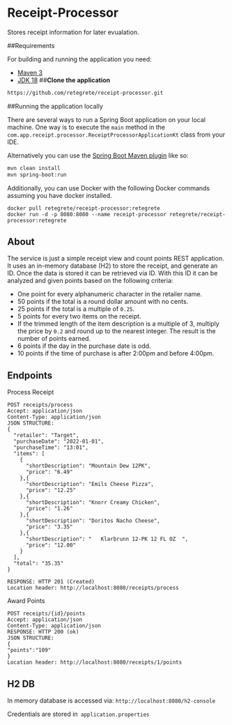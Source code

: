 # Receipt-Processor
Stores receipt information for later evualation.

##Requirements

For building and running the application you need:

- [Maven 3](https://maven.apache.org)
- [JDK 18](https://www.oracle.com/java/technologies/javase/jdk18-archive-downloads.html)
##**Clone the application**
```bash
https://github.com/retegrete/receipt-processor.git
```


##Running the application locally

There are several ways to run a Spring Boot application on your local machine. One way is to execute the `main` method in the `com.app.receipt.processor.ReceiptProcessorApplicationKt` class from your IDE.

Alternatively you can use the [Spring Boot Maven plugin](https://docs.spring.io/spring-boot/docs/current/reference/html/build-tool-plugins-maven-plugin.html) like so:

```bash
mvn clean install
mvn spring-boot:run
```
Additionally, you can use Docker with the following Docker commands assuming you have docker installed.
```
docker pull retegrete/receipt-processor:retegrete
docker run -d -p 8080:8080 --name receipt-processor retegrete/receipt-processor:retegrete
```

## About

The service is just a simple receipt view and count points REST application. It uses an in-memory database (H2) to store the receipt, and generate an ID. Once the data is stored it can be retrieved via ID. With this ID it can be analyzed and given points based on the following criteria: 
* One point for every alphanumeric character in the retailer name.
* 50 points if the total is a round dollar amount with no cents.
* 25 points if the total is a multiple of `0.25`.
* 5 points for every two items on the receipt.
* If the trimmed length of the item description is a multiple of 3, multiply the price by `0.2` and round up to the nearest integer. The result is the number of points earned.
* 6 points if the day in the purchase date is odd.
* 10 points if the time of purchase is after 2:00pm and before 4:00pm.

## Endpoints

Process Receipt
```
POST receipts/process
Accept: application/json
Content-Type: application/json
JSON STRUCTURE:
{
  "retailer": "Target",
  "purchaseDate": "2022-01-01",
  "purchaseTime": "13:01",
  "items": [
    {
      "shortDescription": "Mountain Dew 12PK",
      "price": "6.49"
    },{
      "shortDescription": "Emils Cheese Pizza",
      "price": "12.25"
    },{
      "shortDescription": "Knorr Creamy Chicken",
      "price": "1.26"
    },{
      "shortDescription": "Doritos Nacho Cheese",
      "price": "3.35"
    },{
      "shortDescription": "   Klarbrunn 12-PK 12 FL OZ  ",
      "price": "12.00"
    }
  ],
  "total": "35.35"
}

RESPONSE: HTTP 201 (Created)
Location header: http://localhost:8080/receipts/process
```
Award Points
```
POST receipts/{id}/points
Accept: application/json
Content-Type: application/json
RESPONSE: HTTP 200 (ok)
JSON STRUCTURE: 
{
"points":"109"
}
Location header: http://localhost:8080/receipts/1/points
```
## H2 DB

In memory database is accessed via:
``http://localhost:8080/h2-console
``

Credentials are stored in``
application.properties``

